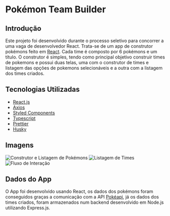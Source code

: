 # Pokémon Team Builder

## Introdução
Este projeto foi desenvolvido durante o processo seletivo para concorrer a uma vaga de desenvolvedor React. Trata-se de um app de construtor pokémons feito em [React](https://reactjs.org/). Cada time é composto por 6 pokémons e um título. O construtor é simples, tendo como principal objetivo construir times de pokemons e possui duas telas, uma com o construtor de times e listagem das opções de pokemons selecionáveis e a outra com a listagem dos times criados.

## Tecnologias Utilizadas
* [React.js](https://reactjs.org/)
* [Axios](https://axios-http.com/)
* [Styled Components](https://styled-components.com/)
* [Typescript](https://www.typescriptlang.org/)
* [Prettier](https://prettier.io/)
* [Husky](https://typicode.github.io/husky/#/)

## Imagens
![Construtor e Listagem de Pokémons](https://user-images.githubusercontent.com/40828086/164949213-00876a75-4df6-4edd-872a-11bf32b13630.png) ![Listagem de Times](https://user-images.githubusercontent.com/40828086/164949210-abe6b8ea-3792-4276-ab75-4c792c2715ac.png) ![Fluxo de Interação](https://user-images.githubusercontent.com/40828086/164949211-468dc2f9-e006-4732-b7e6-7b90056de3d3.gif)

## Dados do App
O App foi desenvolvido usando React, os dados dos pokémons foram conseguidos graças a comunicação com a API [Pokéapi](https://pokeapi.co/), já os dados dos times criados, foram armazenados num backend desenvolvido em Node.js utilizando Express.js.